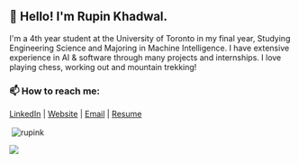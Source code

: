 
## 👋 Hello! I'm Rupin Khadwal.

I'm a 4th year student at the University of Toronto in my final year, Studying Engineering Science and Majoring in Machine Intelligence. I have extensive experience in AI & software through many projects and internships. I love playing chess, working out and mountain trekking!


### 📫 How to reach me: 
[LinkedIn](https://www.linkedin.com/in/rupin-khadwal/ "LinkedIn") | [Website](https://rupink.github.io/ "Website") | [Email](mailto:rupin.khadwal@mail.utoronto.ca "Email") | [Resume](https://rupink.github.io/Rupin_Resume.pdf "Resume") 

<p>&nbsp;<img align="center" src="https://github-readme-stats.vercel.app/api?username=rupink&show_icons=true&locale=en" alt="rupink" /></p>

![](https://komarev.com/ghpvc/?username=rupink)
